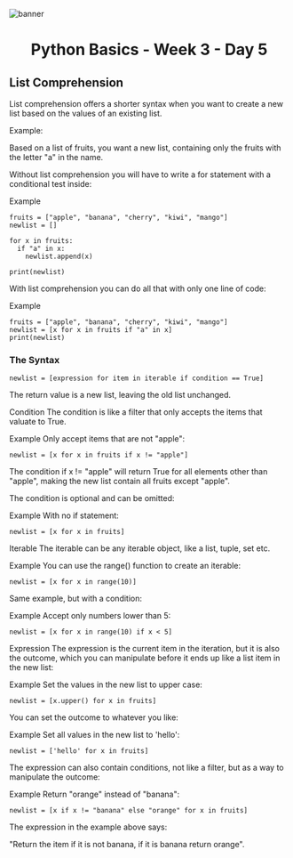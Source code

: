 ![banner](https://user-images.githubusercontent.com/55238388/111981947-5f62d080-8b2e-11eb-98a8-e463fddf7a23.jpg)

<h1 align="center">Python Basics - Week 3 - Day 5</h1>


## List Comprehension

List comprehension offers a shorter syntax when you want to create a new list based on the values of an existing list.

Example:

Based on a list of fruits, you want a new list, containing only the fruits with the letter "a" in the name.

Without list comprehension you will have to write a for statement with a conditional test inside:

Example

```
fruits = ["apple", "banana", "cherry", "kiwi", "mango"]
newlist = []

for x in fruits:
  if "a" in x:
    newlist.append(x)

print(newlist)
```

With list comprehension you can do all that with only one line of code:

Example

```
fruits = ["apple", "banana", "cherry", "kiwi", "mango"]
newlist = [x for x in fruits if "a" in x]
print(newlist)
```

### The Syntax

```
newlist = [expression for item in iterable if condition == True]
```

The return value is a new list, leaving the old list unchanged.

Condition
The condition is like a filter that only accepts the items that valuate to True.

Example
Only accept items that are not "apple":

```
newlist = [x for x in fruits if x != "apple"]
```

The condition if x != "apple"  will return True for all elements other than "apple", making the new list contain all fruits except "apple".

The condition is optional and can be omitted:

Example
With no if statement:

```
newlist = [x for x in fruits]
```

Iterable
The iterable can be any iterable object, like a list, tuple, set etc.

Example
You can use the range() function to create an iterable:

```
newlist = [x for x in range(10)]
```

Same example, but with a condition:

Example
Accept only numbers lower than 5:

```
newlist = [x for x in range(10) if x < 5]
```

Expression
The expression is the current item in the iteration, but it is also the outcome, which you can manipulate before it ends up like a list item in the new list:

Example
Set the values in the new list to upper case:

```
newlist = [x.upper() for x in fruits]
```

You can set the outcome to whatever you like:

Example
Set all values in the new list to 'hello':

```
newlist = ['hello' for x in fruits]
```
The expression can also contain conditions, not like a filter, but as a way to manipulate the outcome:

Example
Return "orange" instead of "banana":

```
newlist = [x if x != "banana" else "orange" for x in fruits]
```

The expression in the example above says:

"Return the item if it is not banana, if it is banana return orange".


